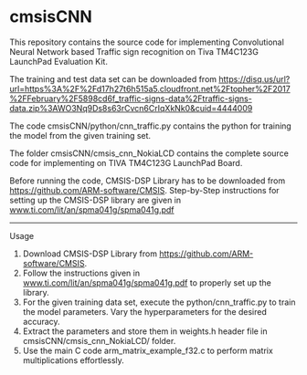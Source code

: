 # cmsisCNN

This repository contains the source code for implementing Convolutional Neural Network based Traffic sign recognition on Tiva TM4C123G LaunchPad Evaluation Kit.

The training and test data set can be downloaded from https://disq.us/url?url=https%3A%2F%2Fd17h27t6h515a5.cloudfront.net%2Ftopher%2F2017%2FFebruary%2F5898cd6f_traffic-signs-data%2Ftraffic-signs-data.zip%3AWO3Nq9Ds8s63rCvcn6CrIqXkNk0&cuid=4444009

The code cmsisCNN/python/cnn_traffic.py contains the python for training the model from the given training set.

The folder cmsisCNN/cmsis_cnn_NokiaLCD contains the complete source code for implementing on TIVA TM4C123G LaunchPad Board.

Before running the code, CMSIS-DSP Library has to be downloaded from https://github.com/ARM-software/CMSIS.
Step-by-Step instructions for setting up the CMSIS-DSP library are given in www.ti.com/lit/an/spma041g/spma041g.pdf

-------------------------------------------------------------------------------------------------------------------------------

Usage

1. Download CMSIS-DSP Library from https://github.com/ARM-software/CMSIS.
2. Follow the instructions given in www.ti.com/lit/an/spma041g/spma041g.pdf to properly set up the library.
3. For the given training data set, execute the python/cnn_traffic.py to train the model parameters. Vary the hyperparameters for the desired accuracy.
4. Extract the parameters and store them in weights.h header file in cmsisCNN/cmsis_cnn_NokiaLCD/ folder.
5. Use the main C code arm_matrix_example_f32.c to perform matrix multiplications effortlessly.
